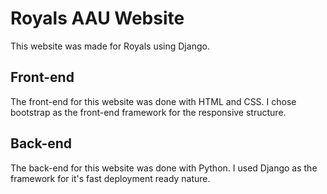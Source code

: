 # Royals AAU Website
 This website was made for Royals using Django.
 
 ## Front-end 
 The front-end for this website was done with HTML and CSS. I chose bootstrap as the front-end framework for the responsive structure.
 
 ## Back-end
 The back-end for this website was done with Python. I used Django as the framework for it's fast deployment ready nature.
